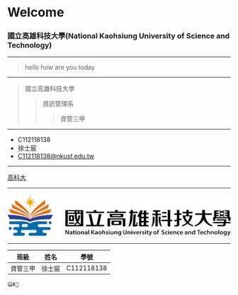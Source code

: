 # **Welcome**
### 國立高雄科技大學(National Kaohsiung University of Science and Technology)
-------------
> hello
> how are you today
-------------
> 國立高雄科技大學
>> 資訊管理系
>>> 資管三甲
-------------
* C112118138
* 徐士宸
* C112118138@nkust.edu.tw
-------------
[高科大](https://www.nkust.edu.tw/)
***
![NKUST](高科大.png "高科大")
***
|班級|姓名|學號|
|:-------------:|:-------------:|:-------------:|
|資管三甲|徐士宸|C112118138|
```
😃⏬🔽
